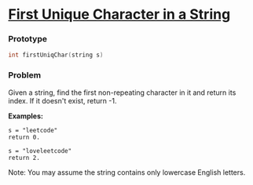 # [First Unique Character in a String](https://leetcode.com/problems/first-unique-character-in-a-string/)

### Prototype

```cpp
int firstUniqChar(string s)
```

### Problem

Given a string, find the first non-repeating character in it and return its index. If it doesn't exist, return -1.

**Examples:**
```
s = "leetcode"
return 0.

s = "loveleetcode"
return 2.
```

Note: You may assume the string contains only lowercase English letters.